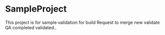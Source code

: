 # SampleProject
This project is for sample 
validation for build
Request to merge
new validate
QA completed
validated..
